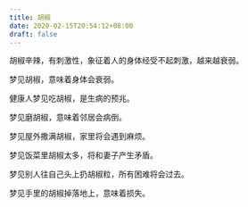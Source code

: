 ```yaml
---
title: 胡椒
date: 2020-02-15T20:54:12+08:00
draft: false
---
```


胡椒辛辣，有刺激性，象征着人的身体经受不起刺激，越来越衰弱。

梦见胡椒，意味着身体会衰弱。

健康人梦见吃胡椒，是生病的预兆。

梦见磨胡椒，意味着邻居会病倒。

梦见屋外撒满胡椒，家里将会遇到麻烦。

梦见饭菜里胡椒太多，将和妻子产生矛盾。

梦见别人往自己头上扔胡椒粒，所有困难将会过去。

梦见手里的胡椒掉落地上，意味着损失。